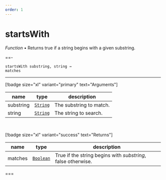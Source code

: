 ```yaml
---
order: 1
---
```

# startsWith

_Function_ &bull; Returns true if a string begins with a given substring.


==- <pre><code>startsWith substring, string &rarr; matches</code></pre>
<hr>

[!badge size="xl" variant="primary" text="Arguments"]

| name | type | description |
|------|------|-------------|
|substring|[`String`][String]|The substring to match.|
|string|[`String`][String]|The string to search.|

<br>

[!badge size="xl" variant="success" text="Returns"]

| name | type | description |
|------|------|-------------|
|matches|[`Boolean`][Global]|True if the string begins with _substring_, false otherwise.|



===




[String]: https://developer.mozilla.org/en-US/docs/Web/JavaScript/Reference/Global_Objects/String
[Global]: #